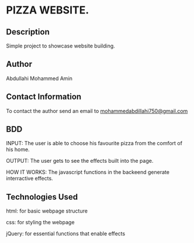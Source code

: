 # PIZZA WEBSITE.
## Description
Simple project to showcase website building.

## Author
Abdullahi Mohammed Amin

## Contact Information
To contact the author send an email to mohammedabdillahi750@gmail.com

## BDD
INPUT: The user is able to choose his favourite pizza from the comfort of his home.

OUTPUT: The user gets to see the effects built into the page.

HOW IT WORKS: The javascript functions in the backeend generate interractive effects.

## Technologies Used
html: for basic webpage structure

css: for styling the webpage

jQuery: for essential functions that enable effects

